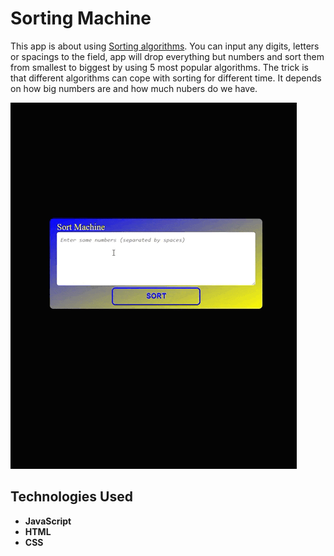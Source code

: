 # Sorting Machine
This app is about using [Sorting algorithms](https://en.wikipedia.org/wiki/Sorting_algorithm). 
You can input any digits, letters or spacings to the field, app will drop everything but numbers and sort them from smallest to biggest by using 5 most popular algorithms. The trick is that different algorithms can cope with sorting for different time. It depends on how big numbers are and how much nubers do we have.

![Preview Animation](https://github.com/akoval29/SortMachine/blob/main/src/preview.gif)
## Technologies Used
- **JavaScript**
- **HTML**
- **CSS** 
